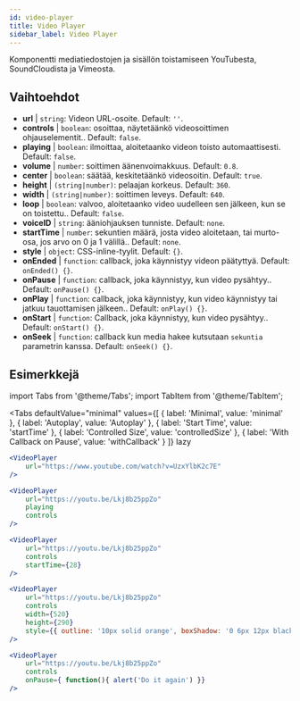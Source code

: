 ```yaml
---
id: video-player
title: Video Player
sidebar_label: Video Player
---
```


Komponentti mediatiedostojen ja sisällön toistamiseen YouTubesta, SoundCloudista ja Vimeosta.

## Vaihtoehdot

* __url__ | `string`: Videon URL-osoite. Default: `''`.
* __controls__ | `boolean`: osoittaa, näytetäänkö videosoittimen ohjauselementit.. Default: `false`.
* __playing__ | `boolean`: ilmoittaa, aloitetaanko videon toisto automaattisesti. Default: `false`.
* __volume__ | `number`: soittimen äänenvoimakkuus. Default: `0.8`.
* __center__ | `boolean`: säätää, keskitetäänkö videosoitin. Default: `true`.
* __height__ | `(string|number)`: pelaajan korkeus. Default: `360`.
* __width__ | `(string|number)`: soittimen leveys. Default: `640`.
* __loop__ | `boolean`: valvoo, aloitetaanko video uudelleen sen jälkeen, kun se on toistettu.. Default: `false`.
* __voiceID__ | `string`: ääniohjauksen tunniste. Default: `none`.
* __startTime__ | `number`: sekuntien määrä, josta video aloitetaan, tai murto-osa, jos arvo on 0 ja 1 välillä.. Default: `none`.
* __style__ | `object`: CSS-inline-tyylit. Default: `{}`.
* __onEnded__ | `function`: callback, joka käynnistyy videon päätyttyä. Default: `onEnded() {}`.
* __onPause__ | `function`: callback, joka käynnistyy, kun video pysähtyy.. Default: `onPause() {}`.
* __onPlay__ | `function`: callback, joka käynnistyy, kun video käynnistyy tai jatkuu tauottamisen jälkeen.. Default: `onPlay() {}`.
* __onStart__ | `function`: Callback, joka käynnistyy, kun video pysähtyy.. Default: `onStart() {}`.
* __onSeek__ | `function`: callback kun media hakee kutsutaan `sekuntia` parametrin kanssa. Default: `onSeek() {}`.


## Esimerkkejä

import Tabs from '@theme/Tabs';
import TabItem from '@theme/TabItem';

<Tabs
    defaultValue="minimal"
    values={[
        { label: 'Minimal', value: 'minimal' },
        { label: 'Autoplay', value: 'Autoplay' },
        { label: 'Start Time', value: 'startTime' },
        { label: 'Controlled Size', value: 'controlledSize' },
        { label: 'With Callback on Pause', value: 'withCallback' }
    ]}
    lazy
>
<TabItem value="minimal">

```jsx live
<VideoPlayer
    url="https://www.youtube.com/watch?v=UzxYlbK2c7E"
/>
```

</TabItem>

<TabItem value="withStyle">

```jsx live
<VideoPlayer
    url="https://youtu.be/Lkj8b25ppZo"
    playing
    controls
/>
```
</TabItem>

<TabItem value="startTime">

```jsx live
<VideoPlayer
    url="https://youtu.be/Lkj8b25ppZo"
    controls
    startTime={28}
/>
```
</TabItem>


<TabItem value="controlledSize">

```jsx live
<VideoPlayer
    url="https://youtu.be/Lkj8b25ppZo"
    controls
    width={520}
    height={290}
    style={{ outline: '10px solid orange', boxShadow: '0 6px 12px black'}}
/>
```
</TabItem>


<TabItem value="withCallback">

```jsx live
<VideoPlayer
    url="https://youtu.be/Lkj8b25ppZo"
    controls
    onPause={ function(){ alert('Do it again') }}
/>
```
</TabItem>

</Tabs>



